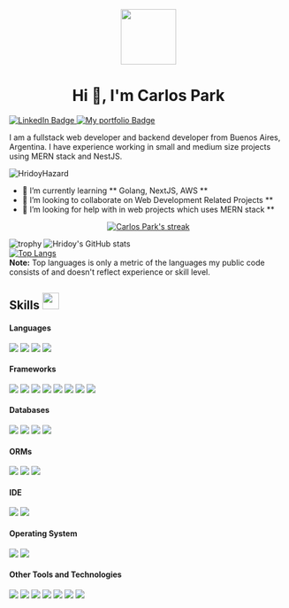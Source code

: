 <div id="header" align="center">
  <img src="https://media.giphy.com/media/M9gbBd9nbDrOTu1Mqx/giphy.gif" width="100"/>
</div>
<h1 align="center">Hi 👋, I'm Carlos Park</h1>
<div id="badges">
  <a href="https://linkedin.com/in/carflos-park">
    <img src="https://img.shields.io/badge/LinkedIn-blue?style=for-the-badge&logo=linkedin&logoColor=white" alt="LinkedIn Badge"/>
  </a>
  <a href="https://portfolio-carlos-park.vercel.app/">
    <img src="https://img.shields.io/badge/My%20Portfolio-black?style=for-the-badge&logo=case&logoColor=white" alt="My portfolio Badge"/>
  </a>
</div>

I am a fullstack web developer and backend developer from Buenos Aires, Argentina. I have experience working in small and medium size projects using MERN stack and NestJS.

<p align="left"> <img src="https://komarev.com/ghpvc/?username=HridoyHazard" alt="HridoyHazard" /> </p>

- 🌱 I’m currently learning ** Golang, NextJS, AWS **
- 👯 I’m looking to collaborate on Web Development Related Projects **
- 🤔 I’m looking for help with in web projects which uses MERN stack **

<p align="center">
    <a href="https://github.com/cspark0610/github-readme-streak-stats">
        <img title="🔥 Get streak stats for your profile at git.io/streak-stats" alt="Carlos Park's streak" src="https://github-readme-streak-stats.herokuapp.com/?user=cspark0610&theme=black-ice&hide_border=true&stroke=0000&background=060A0CD0"/>
    </a>
</p>

![trophy](https://portfolio-carlos-park.vercel.app)
![Hridoy's GitHub stats](https://github-readme-stats.vercel.app/api?username=cspark0610&show_icons=true&count_private=true&theme=great-gatsby) </br>
[![Top Langs](https://github-readme-stats.vercel.app/api/top-langs/?username=cspark0610&theme=great-gatsby&layout=compact)](https://github.com/HridoyHazard)
</br>
<b>Note:</b> Top languages is only a metric of the languages my public code consists of and doesn't reflect experience or skill level.

## Skills <img src="https://media.giphy.com/media/iY8CRBdQXODJSCERIr/giphy.gif" width="30px">&nbsp; 

<h4> Languages </h4>
<span> 
  <img src="https://img.shields.io/badge/HTML5-E34F26?style=for-the-badge&logo=html5&logoColor=white">
  <img src="https://img.shields.io/badge/CSS3-1572B6?style=for-the-badge&logo=css3&logoColor=white">
  <img src="https://img.shields.io/badge/JavaScript-F7DF1E?style=for-the-badge&logo=javascript&logoColor=black">
  <img src="https://img.shields.io/badge/-TypeScript-white?style=flat&logo=typescript">
</span>

<h4> Frameworks </h4>
<span>
  <img src="https://img.shields.io/badge/Nestjs-FF2D20?style=for-the-badge&logo=nestjs&logoColor=white">
  <img src="https://img.shields.io/badge/Nextjs-CB3837?style=for-the-badge&logo=nextjs&logoColor=white">
  <img src="https://img.shields.io/badge/Express.js-000000?style=for-the-badge&logo=express&logoColor=white">
  <img src="https://img.shields.io/badge/Yarn-2C8EBB?style=for-the-badge&logo=yarn&logoColor=white">
  <img src="https://img.shields.io/badge/npm-CB3837?style=for-the-badge&logo=npm&logoColor=white">
  <img src="https://img.shields.io/badge/Node.js-339933?style=for-the-badge&logo=nodedotjs&logoColor=white">
  <img src="https://img.shields.io/badge/React-20232A?style=for-the-badge&logo=react&logoColor=61DAFB">
  <img src="https://img.shields.io/badge/Bootstrap-563D7C?style=for-the-badge&logo=bootstrap&logoColor=white">
</span>

<h4> Databases </h4>
<span>
  <img src="https://img.shields.io/badge/-GraphQL-red?style=flat&logo=graphql">
  <img src="https://img.shields.io/badge/Postgre-07405E?style=for-the-badge&logo=Postgres&logoColor=white">
  <img src="https://img.shields.io/badge/MySQL-00000F?style=for-the-badge&logo=mysql&logoColor=white">
  <img src="https://img.shields.io/badge/MongoDB-4EA94B?style=for-the-badge&logo=mongodb&logoColor=white">
</span>

<h4> ORMs </h4>
<span>
  <img src="https://img.shields.io/badge/prisma-07405E?style=for-the-badge&logo=prisma&logoColor=white">
  <img src="https://img.shields.io/badge/typeorm-00000F?style=for-the-badge&logo=typeorm&logoColor=white">
  <img src="https://img.shields.io/badge/mongoose-4EA94B?style=for-the-badge&logo=mongoose&logoColor=white">
</span>

<h4> IDE </h4>
<span>
<img src="https://img.shields.io/badge/sublime_text-%23575757.svg?&style=for-the-badge&logo=sublime-text&logoColor=important">
<img src="https://img.shields.io/badge/Visual_Studio_Code-0078D4?style=for-the-badge&logo=visual%20studio%20code&logoColor=white">

<h4> Operating System </h4>
<span>
  <img src="https://img.shields.io/badge/Linux-FCC624?style=for-the-badge&logo=linux&logoColor=black">
  <img src="https://img.shields.io/badge/Ubuntu-E95420?style=for-the-badge&logo=ubuntu&logoColor=white">
</span>

<h4> Other Tools and Technologies </h4>
<span>
  <img src="https://img.shields.io/badge/Git-F05032?style=for-the-badge&logo=git&logoColor=white">
  <img src="https://img.shields.io/badge/Postman-FF6C37?style=for-the-badge&logo=Postman&logoColor=white">
  <img src="https://img.shields.io/badge/Sass-CC6699?style=for-the-badge&logo=sass&logoColor=white">
  <img src="https://img.shields.io/badge/-Heroku-black?style=flat&logo=heroku">
  <img src="https://img.shields.io/badge/-JWT-black?style=flat&logo=jwt">
  <img src="https://img.shields.io/badge/-Docker-black?style=flat&logo=docker">
  <img src="https://img.shields.io/badge/-Redux-blue?style=flat&logo=redux">
</span>
    
